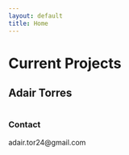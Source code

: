 ```yaml
---
layout: default
title: Home
---
```

<div id="homeLeft">
    <div class="sectionBox" id="projects">
        <div class="wrapper">
            <h1>Current Projects</h1>
            <div class="projectBox"></div>
            <div class="boxSpacer"></div>
            <div class="projectBox"></div>
            <div class="boxSpacer"></div>
            <div class="projectBox"></div>
        </div>
    </div>
</div>
<div id="homeRight">
    <div class="sectionBox" id="profile">
        <div class="wrapper">
            <h2>Adair Torres</h2>
            <img>
            <h3>Contact</h3>
            <p>adair.tor24@gmail.com</p>
        </div>
    </div>
</div>